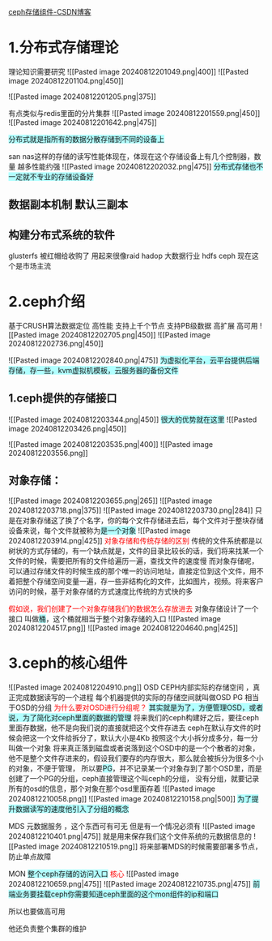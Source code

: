 [ceph存储组件-CSDN博客](https://blog.csdn.net/u010198709/article/details/139670264?spm=1001.2014.3001.5501)
# 1.分布式存储理论
理论知识需要研究
![[Pasted image 20240812201049.png|400]]
![[Pasted image 20240812201104.png|450]]

![[Pasted image 20240812201205.png|375]]

有点类似与redis里面的分片集群
![[Pasted image 20240812201559.png|450]]
![[Pasted image 20240812201642.png|475]]

<span style="background:#b1ffff">分布式就是指所有的数据分散存储到不同的设备上</span>

san nas这样的存储的读写性能体现在，体现在这个存储设备上有几个控制器，数量 越多性能约强
![[Pasted image 20240812202032.png|475]]
<span style="background:#b1ffff">分布式存储也不一定就不专业的存储设备好</span>


## 数据副本机制 默认三副本

## 构建分布式系统的软件

glusterfs  被红帽给收购了  用起来很像raid
hadop  大数据行业 hdfs
ceph   现在这个是市场主流


# 2.ceph介绍

基于CRUSH算法数据定位
高性能  支持上千个节点 支持PB级数据
高扩展
高可用
![[Pasted image 20240812202705.png|450]]
![[Pasted image 20240812202736.png|450]]

![[Pasted image 20240812202840.png|475]]
<span style="background:#b1ffff">为虚拟化平台，云平台提供后端存储，存一些，kvm虚拟机模板，云服务器的备份文件</span>

## 1.ceph提供的存储接口
![[Pasted image 20240812203344.png|450]]
<span style="background:#b1ffff">很大的优势就在这里</span>
![[Pasted image 20240812203426.png|450]]

![[Pasted image 20240812203535.png|400]]
![[Pasted image 20240812203556.png]]
## 对象存储：
![[Pasted image 20240812203655.png|265]]
![[Pasted image 20240812203718.png|375]]
![[Pasted image 20240812203730.png|284]]
只是在对象存储这了换了个名字，你的每个文件存储进去后，每个文件对于整块存储设备来说，每个文件就被称为<span style="background:#b1ffff">是一个对象</span>
![[Pasted image 20240812203914.png|425]]
<font color="#ff0000">对象存储和传统存储的区别</font>
传统的文件系统都是以树状的方式存储的，有一个缺点就是，文件的目录比较长的话，我们将来找某一个文件的时候，需要把所有的文件给遍历一遍，查找文件的速度慢
而对象存储呢，可以通过存储文件的时候生成的那个唯一的访问地址，直接定位到这个文件，用不着把整个存储空间变量一遍，存一些非结构化的文件，比如图片，视频。将来客户访问的时候，基于对象存储的方式速度比传统的方式快的多

<font color="#ff0000">假如说，我们创建了一个对象存储我们的数据怎么存放进去</font>
对象存储设计了一个接口 叫做<span style="background:#b1ffff">桶</span>，这个桶就相当于整个对象存储的入口
![[Pasted image 20240812204517.png]]
![[Pasted image 20240812204640.png|425]]
# 3.ceph的核心组件
![[Pasted image 20240812204910.png]]
OSD CEPH内部实际的存储空间 ，真正完成数据读写的一个进程
每个机器提供的实际的存储空间就叫做OSD
PG 相当于OSD的分组
<font color="#ff0000">为什么要对OSD进行分组呢？</font>
<span style="background:#b1ffff">其实就是为了，方便管理OSD，或者说，为了简化对ceph里面的数据的管理</span>
将来我们的ceph构建好之后，要往ceph里面存数据，他不是向我们说的直接就把这个文件存进去
ceph在默认存文件的时候会把这一个文件给拆分了，默认大小是4Kb 按照这个大小拆分成多分，每一分叫做一个对象
将来真正落到磁盘或者说落到这个OSD中的是一个个散者的对象，他不是整个文件存进来的，假设我们要存的内存很大，那么就会被拆分为很多个小的对象，不便于管理， 所以要<span style="background:#b1ffff">PG</span>，并不记录某一个对象存到了那个OSD里，而是创建了一个PG的分组，ceph直接管理这个叫ceph的分组，
没有分组，就要记录所有的osd的信息，那个对象在那个osd里面存着
![[Pasted image 20240812210058.png]]
![[Pasted image 20240812210158.png|500]]
<span style="background:#b1ffff">为了提升数据读写的速度他引入了分组的概念</span>

MDS 元数据服务 ，这个东西可有可无
但是有一个情况必须有
![[Pasted image 20240812210401.png|475]]
就是用来保存我们这个文件系统的元数据信息的
![[Pasted image 20240812210519.png]]
将来部署MDS的时候需要部署多节点，防止单点故障

MON <span style="background:#b1ffff">整个ceph存储的访问入口</span> <font color="#ff0000">核心</font>
![[Pasted image 20240812210659.png|475]]
![[Pasted image 20240812210735.png|475]]
<span style="background:#b1ffff">前端业务要挂载ceph你需要知道ceph里面的这个mon组件的ip和端口</span>

所以也要做高可用

他还负责整个集群的维护

